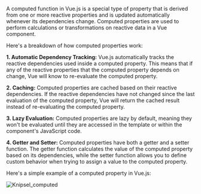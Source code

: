 


A computed function in Vue.js is a special type of property that is derived from one or more reactive properties and is updated automatically whenever its dependencies change. Computed properties are used to perform calculations or transformations on reactive data in a Vue component.

Here's a breakdown of how computed properties work:

<b>1. Automatic Dependency Tracking:</b> Vue.js automatically tracks the reactive dependencies used inside a computed property. This means that if any of the reactive properties that the computed property depends on change, Vue will know to re-evaluate the computed property.

<b>2. Caching:</b> Computed properties are cached based on their reactive dependencies. If the reactive dependencies have not changed since the last evaluation of the computed property, Vue will return the cached result instead of re-evaluating the computed property.

<b>3. Lazy Evaluation:</b> Computed properties are lazy by default, meaning they won't be evaluated until they are accessed in the template or within the component's JavaScript code.

<b>4. Getter and Setter:</b> Computed properties have both a getter and a setter function. The getter function calculates the value of the computed property based on its dependencies, while the setter function allows you to define custom behavior when trying to assign a value to the computed property.

Here's a simple example of a computed property in Vue.js:



![Knipsel_computed](https://github.com/dennisbartol/Vue-Knowledge/assets/85198215/e134b747-bd25-483e-bf38-7e413692ed56)
